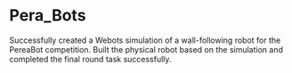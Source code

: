 # Pera_Bots
Successfully created a Webots simulation of a wall-following robot for the PereaBot competition. Built the physical robot based on the simulation and completed the final round task successfully.
